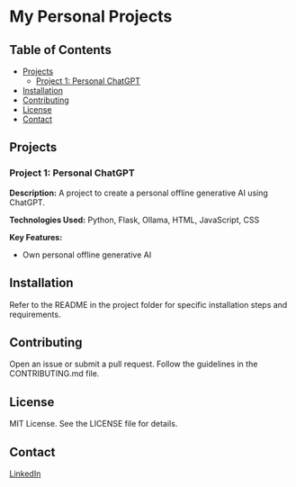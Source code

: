 # My Personal Projects

## Table of Contents
- [Projects](#projects)
  - [Project 1: Personal ChatGPT](#project-1-personal-chatgpt)
- [Installation](#installation)
- [Contributing](#contributing)
- [License](#license)
- [Contact](#contact)

## Projects

### Project 1: Personal ChatGPT
**Description:** A project to create a personal offline generative AI using ChatGPT.

**Technologies Used:** Python, Flask, Ollama, HTML, JavaScript, CSS

**Key Features:**
- Own personal offline generative AI

## Installation
Refer to the README in the project folder for specific installation steps and requirements.

## Contributing
Open an issue or submit a pull request. Follow the guidelines in the CONTRIBUTING.md file.

## License
MIT License. See the LICENSE file for details.

## Contact
[LinkedIn](https://www.linkedin.com/in/mrkumaran/)
